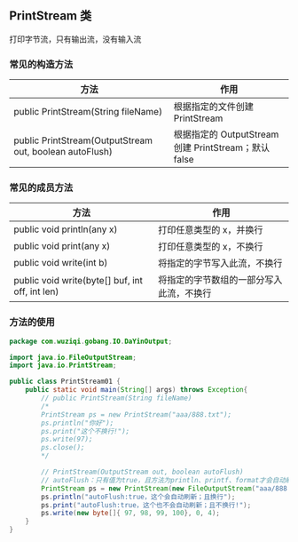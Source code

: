 ## PrintStream 类

打印字节流，只有输出流，没有输入流

### 常见的构造方法

| 方法                                                    | 作用                                                 |
| ------------------------------------------------------- | ---------------------------------------------------- |
| public PrintStream(String fileName)                     | 根据指定的文件创建 PrintStream                       |
| public PrintStream(OutputStream out, boolean autoFlush) | 根据指定的 OutputStream 创建 PrintStream；默认 false |

### 常见的成员方法

| 方法                                            | 作用                                     |
| ----------------------------------------------- | ---------------------------------------- |
| public void println(any x)                      | 打印任意类型的 x，并换行                 |
| public void print(any x)                        | 打印任意类型的 x，不换行                 |
| public void write(int b)                        | 将指定的字节写入此流，不换行             |
| public void write(byte[] buf, int off, int len) | 将指定的字节数组的一部分写入此流，不换行 |

### 方法的使用

```java
package com.wuziqi.gobang.IO.DaYinOutput;

import java.io.FileOutputStream;
import java.io.PrintStream;

public class PrintStream01 {
    public static void main(String[] args) throws Exception{
        // public PrintStream(String fileName)
        /*
        PrintStream ps = new PrintStream("aaa/888.txt");
        ps.println("你好");
        ps.print("这个不换行!");
        ps.write(97);
        ps.close();
        */

        // PrintStream(OutputStream out, boolean autoFlush)
        // autoFlush：只有值为true，且方法为println、printf、format才会自动刷新
        PrintStream ps = new PrintStream(new FileOutputStream("aaa/888.txt") , true);
        ps.println("autoFlush:true，这个会自动刷新；且换行");
        ps.print("autoFlush:true，这个也不会自动刷新；且不换行!");
        ps.write(new byte[]{ 97, 98, 99, 100}, 0, 4);
    }
}
```
